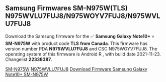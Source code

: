 <h2>Samsung Firmwares SM-N975W(TLS) N975WVLU7FUJ8/N975WOYV7FUJ8/N975WVLU7FUJ8</h2>
Download the Samsung firmware for the ✅ <strong>Samsung Galaxy Note10+ </strong> ⭐ <strong>SM-N975W</strong> with product code <strong>TLS</strong> <strong> from Canada</strong>. This firmware has version number PDA <strong>N975WVLU7FUJ8</strong> and CSC N975WOYV7FUJ8. The operating system of this firmware is Android R , with build date 2021-11-23. Changelist <strong>22338387</strong>.


[SM-N975W](https://samfirm.shop/samsung/model/SM-N975W)
[N975WVLU7FUJ8](https://samfirm.shop/samsung/pda/N975WVLU7FUJ8)
[Download Firmware Samsung Galaxy Note10+ SM-N975W](https://samfirm.shop/samsung/firmware/476217)
